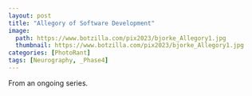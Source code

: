 ```yaml
---
layout: post
title: "Allegory of Software Development"
image:
  path: https://www.botzilla.com/pix2023/bjorke_Allegory1.jpg
  thumbnail: https://www.botzilla.com/pix2023/bjorke_Allegory1.jpg
categories: [PhotoRant]
tags: [Neurography, _Phase4]
---
```


From an ongoing series.

